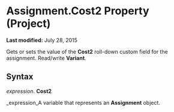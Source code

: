 
# Assignment.Cost2 Property (Project)

 **Last modified:** July 28, 2015

Gets or sets the value of the  **Cost2** roll-down custom field for the assignment. Read/write **Variant**.

## Syntax

 _expression_. **Cost2**

 _expression_A variable that represents an  **Assignment** object.

